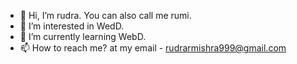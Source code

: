 - 👋 Hi, I’m rudra. You can also call me rumi.
- 👀 I’m interested in WedD.
- 🌱 I’m currently learning WebD.
- 📫 How to reach me? at my email - rudrarmishra999@gmail.com
